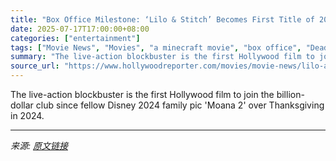 ```yaml
---
title: "Box Office Milestone: ‘Lilo & Stitch’ Becomes First Title of 2025 to Cross $1 Billion Globally"
date: 2025-07-17T17:00:00+08:00
categories: ["entertainment"]
tags: ["Movie News", "Movies", "a minecraft movie", "box office", "Deadpool & Wolverine", "lilo & stitch", "Mission: Imposisble — Final Reckoning", "Moana 2"]
summary: "The live-action blockbuster is the first Hollywood film to join the billion-dollar club since fellow Disney 2024 family pic 'Moana 2' over Thanksgiving in 2024."
source_url: "https://www.hollywoodreporter.com/movies/movie-news/lilo-and-stitch-becomes-first-billion-box-office-1236318553/"
---
```


The live-action blockbuster is the first Hollywood film to join the billion-dollar club since fellow Disney 2024 family pic 'Moana 2' over Thanksgiving in 2024.

---

*来源: [原文链接](https://www.hollywoodreporter.com/movies/movie-news/lilo-and-stitch-becomes-first-billion-box-office-1236318553/)*
